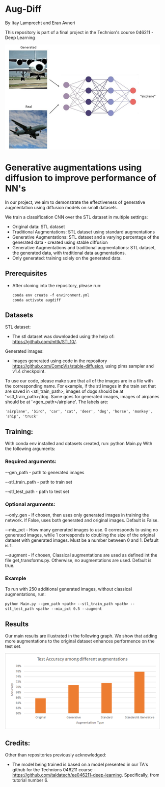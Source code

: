 # Aug-Diff
By Itay Lamprecht and Eran Avneri

This repository is part of a final project in the Technion's course 046211 - Deep Learning

![alt text](https://github.com/itlamp/Aug-Diff/blob/main/assets/intro_pic.JPG?raw=True)

# Generative augmentations using diffusion to improve performance of NN's

In our project, we aim to demonstrate the effectiveness of generative augmentation using diffusion models on small datasets.

We train a classification CNN over the STL dataset in multiple settings:

 - Original data: STL dataset
 - Traditional Augmentations: STL dataset using standard augmentations
 - Generative Augmentations: STL dataset and a varying percentage of the generated data - created using stable diffusion
 - Generative Augmentations and traditional augmentations: STL dataset, the generated data, with traditional data augmentations.
 - Only generated:  training solely on the generated data.

## Prerequisites
 - After cloning into the repository, please run:
    
    ```
    conda env create -f environment.yml
    conda activate augdiff
    ```

## Datasets
STL dataset:
 - The stl dataset was downloaded using the help of: https://github.com/mttk/STL10/. 
 
 Generated images:
 -  Images generated using code in the repository https://github.com/CompVis/stable-diffusion, using plms sampler and v1.4 checkpoint.

To use our code, please make sure that all of the images are in a file with the corresponding name. For example, if the stl images in the train set that are saved in <stl_train_path>, images of dogs should be at '<stl_train_path>/dog. Same goes for generated images, images of airpanes should be at '<gen_path>/airplane'. The labels are:

```
'airplane', 'bird', 'car', 'cat', 'deer', 'dog', 'horse', 'monkey', 'ship', 'truck'
```

## Training:

With conda env installed and datasets created, run:
    python Main.py
With the following arguments:
### Required arguments:

--gen_path - path to generated images

--stl_train_path - path to train set

--stl_test_path - path to test set

### Optional arguments:
--only_gen - If chosen, then uses only generated images in training the network. If False, uses both generated and original images. Default is False.

--mix_pct - How many generated images to use. 0 corresponds to using no generated images, while 1 corresponds to doubling the size of the original dataset with generated images. Must be a number between 0 and 1. Default is 1.

--augment - If chosen, Classical augmentations are used as defined int the file get_transforms.py. Otherwise, no augmentations are used. Default is true.

### Example
To run with 250 additional generated images, without classical augmentations, run:

```
python Main.py --gen_path <path> --stl_train_path <path> --stl_test_path <path> --mix_pct 0.5 --augment 
```

## Results
Our main results are illustrated in the following graph. We show that adding more augmentations to the original dataset enhances performence on the test set.

![alt text](https://github.com/itlamp/Aug-Diff/blob/main/assets/Results.png?raw=True)

## Credits:
Other than repositories previously acknowledged:
 - The model being trained is based on a model presented in our TA's github for the Technions 046211 course - https://github.com/taldatech/ee046211-deep-learning. Specifically, from tutorial number 6.
